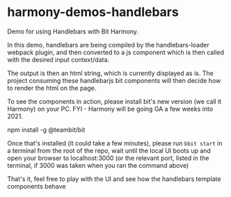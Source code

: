 # harmony-demos-handlebars
Demo for using Handlebars with Bit Harmony.

In this demo, handlebars are being compiled by the handlebars-loader webpack plugin, and then converted to a js component which is then called with the desired input context/data.

The output is then an html string, which is currently displayed as is. The project consuming these handlebarjs bit components will then decide how to render the html on the page.


To see the components in action, please install bit's new version (we call it Harmony) on your PC. FYI - Harmony will be going GA a few weeks into 2021.  

npm install -g @teambit/bit

Once that's installed (it could take a few minutes), please run `bbit start` in a terminal from the root of the repo, wait until the local UI boots up and open your browser to localhost:3000 (or the relevant port, listed in the terminal, if 3000 was taken when you ran the command above)

That's it, feel free to play with the UI and see how the handlebars template components behave
